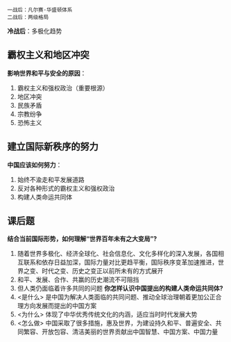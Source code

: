 ```text
一战后：凡尔赛·华盛顿体系
二战后：两级格局
```
**冷战后**：多极化趋势
## 霸权主义和地区冲突
**影响世界和平与安全的原因**：
1. 霸权主义和强权政治（重要根源）
2. 地区冲突
3. 民族矛盾
4. 宗教纷争
5. 恐怖主义

## 建立国际新秩序的努力
**中国应该如何努力**：
1. 始终不渝走和平发展道路
2. 反对各种形式的霸权主义和强权政治
3. 构建人类命运共同体

## 课后题
**结合当前国际形势，如何理解“世界百年未有之大变局”?**
1. 随着世界多极化、经济全球化、社会信息化、文化多样化的深入发展，各国相互联系和依存日益加深，国际力量对比更趋平衡，国际秩序变革加速推进，世界之变、时代之变、历史之变正以前所未有的方式展开
2. 和平、发展、合作、共赢的历史潮流不可阻挡
3. 但人类仍面临着许多共同的问题
**你怎样认识中国提出的构建人类命运共同体?**
1. <是什么> 是中国为解决人类面临的共同问题、推动全球治理朝着更加公正合理方向发展而提出的中国方案
2. <为什么> 体现了中华优秀传统文化的内涵，适应当时时代发展大势
3. <怎么做> 中国采取了很多措施，惠及世界，为建设持久和平、普遍安全、共同繁容、开放包容、清洁美丽的世界贡献出中国智慧、中国方案、中国力量
